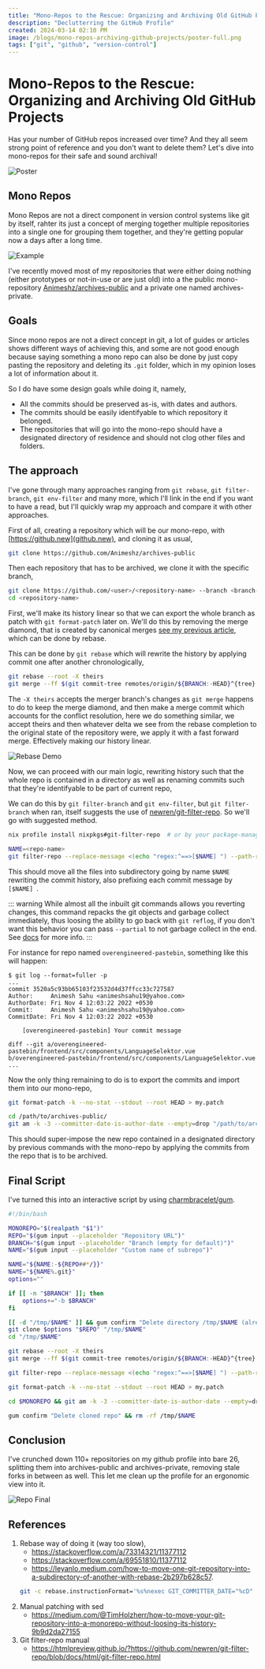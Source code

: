 ```yaml
---
title: "Mono-Repos to the Rescue: Organizing and Archiving Old GitHub Projects"
description: "Declutterring the GitHub Profile"
created: 2024-03-14 02:10 PM
image: /blogs/mono-repos-archiving-github-projects/poster-full.png
tags: ["git", "github", "version-control"]
---
```


# Mono-Repos to the Rescue: Organizing and Archiving Old GitHub Projects

Has your number of GitHub repos increased over time? And they all seem strong point of reference and you don't want to
delete them? Let's dive into mono-repos for their safe and sound archival!

![Poster](/blogs/mono-repos-archiving-github-projects/poster.png)

## Mono Repos

Mono Repos are not a direct component in version control systems like git by itself, rahter its just a concept of
merging together multiple repositories into a single one for grouping them together, and they're getting popular now a
days after a long time.

![Example](/blogs/mono-repos-archiving-github-projects/example.png)

I've recently moved most of my repositories that were either doing nothing (either prototypes or not-in-use or are just
old) into a the public mono-repository [Animeshz/archives-public](https://github.com/Animeshz/archives-public) and a
private one named archives-private.

## Goals

Since mono repos are not a direct concept in git, a lot of guides or articles shows different ways of achieving this,
and some are not good enough because saying something a mono repo can also be done by just copy pasting the repository
and deleting its `.git` folder, which in my opinion loses a lot of information about it.

So I do have some design goals while doing it, namely,

* All the commits should be preserved as-is, with dates and authors.
* The commits should be easily identifyable to which repository it belonged.
* The repositories that will go into the mono-repo should have a designated directory of residence and should not clog
  other files and folders.

## The approach

I've gone through many approaches ranging from `git rebase`, `git filter-branch`, `git env-filter` and many more, which
I'll link in the end if you want to have a read, but I'll quickly wrap my approach and compare it with other
approaches.

First of all, creating a repository which will be our mono-repo, with [https://github.new](github.new), and cloning it as usual,

```bash
git clone https://github.com/Animeshz/archives-public
```

Then each repository that has to be archived, we clone it with the specific branch,

```bash
git clone https://github.com/<user>/<repository-name> --branch <branch-name>
cd <repository-name>
```

First, we'll make its history linear so that we can export the whole branch as patch with `git format-patch` later
on. We'll do this by removing the merge diamond, that is created by canonical merges [see my previous
article](/blogs/using-git-for-effective-collaboration.html#situations-on-merge), which can be done by rebase.

This can be done by `git rebase` which will rewrite the history by applying commit one after another chronologically,

```bash
git rebase --root -X theirs
git merge --ff $(git commit-tree remotes/origin/${BRANCH:-HEAD}^{tree} -m "Fix after making history linear" -p HEAD)
```

The `-X theirs` accepts the merger branch's changes as `git merge` happens to do to keep the merge diamond, and then
make a merge commit which accounts for the conflict resolution, here we do something similar, we accept theirs and then
whatever delta we see from the rebase completion to the original state of the repository were, we apply it with a fast
forward merge. Effectively making our history linear.

![Rebase Demo](/blogs/mono-repos-archiving-github-projects/rebase-demo.png)

Now, we can proceed with our main logic, rewriting history such that the whole repo is contained in a directory as well
as renaming commits such that they're identifyable to be part of current repo,

We can do this by `git filter-branch` and `git env-filter`, but `git filter-branch` when ran, itself suggests the use of
[newren/git-filter-repo](https://github.com/newren/git-filter-repo). So we'll go with suggested method.

```bash
nix profile install nixpkgs#git-filter-repo  # or by your package-manager

NAME=<repo-name>
git filter-repo --replace-message <(echo "regex:^==>[$NAME] ") --path-rename :"$NAME"/
```

This should move all the files into subdirectory going by name `$NAME` rewriting the commit history, also prefixing each
commit message by `[$NAME] `.

::: warning
While almost all the inbuilt git commands allows you reverting changes, this command repacks the git objects and garbage
collect immediately, thus loosing the ability to go back with `git reflog`, if you don't want this behavior you can pass
`--partial` to not garbage collect in the end.<br>See
[docs](https://htmlpreview.github.io/?https://github.com/newren/git-filter-repo/blob/docs/html/git-filter-repo.html) for
more info.
:::

For instance for repo named `overengineered-pastebin`, something like this will happen:

```
$ git log --format=fuller -p
...
commit 3520a5c93bb65103f23532d4d37ffcc33c727587
Author:     Animesh Sahu <animeshsahu19@yahoo.com>
AuthorDate: Fri Nov 4 12:03:22 2022 +0530
Commit:     Animesh Sahu <animeshsahu19@yahoo.com>
CommitDate: Fri Nov 4 12:03:22 2022 +0530

    [overengineered-pastebin] Your commit message

diff --git a/overengineered-pastebin/frontend/src/components/LanguageSelektor.vue b/overengineered-pastebin/frontend/src/components/LanguageSelektor.vue
...
```

Now the only thing remaining to do is to export the commits and import them into our mono-repo,

```bash
git format-patch -k --no-stat --stdout --root HEAD > my.patch

cd /path/to/archives-public/
git am -k -3 --committer-date-is-author-date --empty=drop "/path/to/archiving/repo/my.patch"
```

This should super-impose the new repo contained in a designated directory by previous commands with the mono-repo by
applying the commits from the repo that is to be archived.

## Final Script

I've turned this into an interactive script by using [charmbracelet/gum](https://github.com/charmbracelet/gum).

```bash
#!/bin/bash

MONOREPO="$(realpath "$1")"
REPO="$(gum input --placeholder "Repository URL")"
BRANCH="$(gum input --placeholder "Branch (empty for default)")"
NAME="$(gum input --placeholder "Custom name of subrepo")"

NAME="${NAME:-${REPO##*/}}"
NAME="${NAME%.git}"
options=""

if [[ -n "$BRANCH" ]]; then
    options+="-b $BRANCH"
fi

[[ -d "/tmp/$NAME" ]] && gum confirm "Delete directory /tmp/$NAME (already exists)" && rm -rf "/tmp/$NAME"
git clone $options "$REPO" "/tmp/$NAME"
cd "/tmp/$NAME"

git rebase --root -X theirs
git merge --ff $(git commit-tree remotes/origin/${BRANCH:-HEAD}^{tree} -m "Fix after making history linear" -p HEAD)

git filter-repo --replace-message <(echo "regex:^==>[$NAME] ") --path-rename :"$NAME"/ -f

git format-patch -k --no-stat --stdout --root HEAD > my.patch

cd $MONOREPO && git am -k -3 --committer-date-is-author-date --empty=drop "/tmp/$NAME/my.patch"

gum confirm "Delete cloned repo" && rm -rf /tmp/$NAME
```

## Conclusion

I've crunched down 110+ repositories on my github profile into bare 26, splitting them into archives-public and
archives-private, removing stale forks in between as well. This let me clean up the profile for an ergonomic view into
it.

![Repo Final](/blogs/mono-repos-archiving-github-projects/repo-ss.jpg)

## References

1. Rebase way of doing it (way too slow),
    - https://stackoverflow.com/a/73314321/11377112
    - https://stackoverflow.com/a/69551810/11377112
    - https://leyanlo.medium.com/how-to-move-one-git-repository-into-a-subdirectory-of-another-with-rebase-2b297b628c57.
    ```bash
    git -c rebase.instructionFormat='%s%nexec GIT_COMMITTER_DATE="%cD" GIT_AUTHOR_DATE="%aD" git commit --amend -m "bhao bhao: $(git show -s --format=%%s)"' rebase -i --root
    ```
2. Manual patching with sed
    - https://medium.com/@TimHolzherr/how-to-move-your-git-repository-into-a-monorepo-without-loosing-its-history-9b9d2da27155
3. Git filter-repo manual
    - https://htmlpreview.github.io/?https://github.com/newren/git-filter-repo/blob/docs/html/git-filter-repo.html
